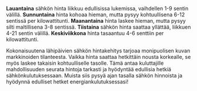 **Lauantaina** sähkön hinta liikkuu edullisissa lukemissa, vaihdellen 1-9 sentin välillä. **Sunnuntaina** hinta kohoaa hieman, mutta pysyy kohtuullisena 6-12 sentissä per kilowattitunti. **Maanantaina** hinta laskee hieman, mutta pysyy silti maltillisena 3-8 sentissä. **Tiistaina** sähkön hinta saattaa yllättää, liikkuen 4-21 sentin välillä. **Keskiviikkona** hinta tasaantuu 4-6 senttiin per kilowattitunti.

Kokonaisuutena lähipäivien sähkön hintakehitys tarjoaa monipuolisen kuvan markkinoiden tilanteesta. Vaikka hinta saattaa hetkittäin nousta korkealle, se myös laskee takaisin kohtuulliselle tasolle. Tämä antaa kuluttajille mahdollisuuden seurata hintoja tarkasti ja hyödyntää edullisia hetkiä sähkönkulutuksessaan. Muista siis pysyä ajan tasalla sähkön hinnoista ja hyödynnä edulliset hetket energiankulutuksessasi!